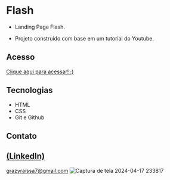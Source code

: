# Flash
 
 - Landing Page Flash.

 - Projeto construído com base em um tutorial do Youtube.

## Acesso
 [Clique aqui para acessar! :)](https://landingpageflash.vercel.app/)

## Tecnologias

- HTML
- CSS
- Git e Github

## Contato
[(LinkedIn)](https://www.linkedin.com/in/grazielly-raissa-pereira-b511342b6?utm_source=share&utm_campaign=share_via&utm_content=profile&utm_medium=android_app)
-----
grazyraissa7@gmail.com
![Captura de tela 2024-04-17 233817](https://github.com/GraziellyRaissa1/Landingflash/assets/147439694/dc007434-ed94-42dd-844f-414f56c091ba)

